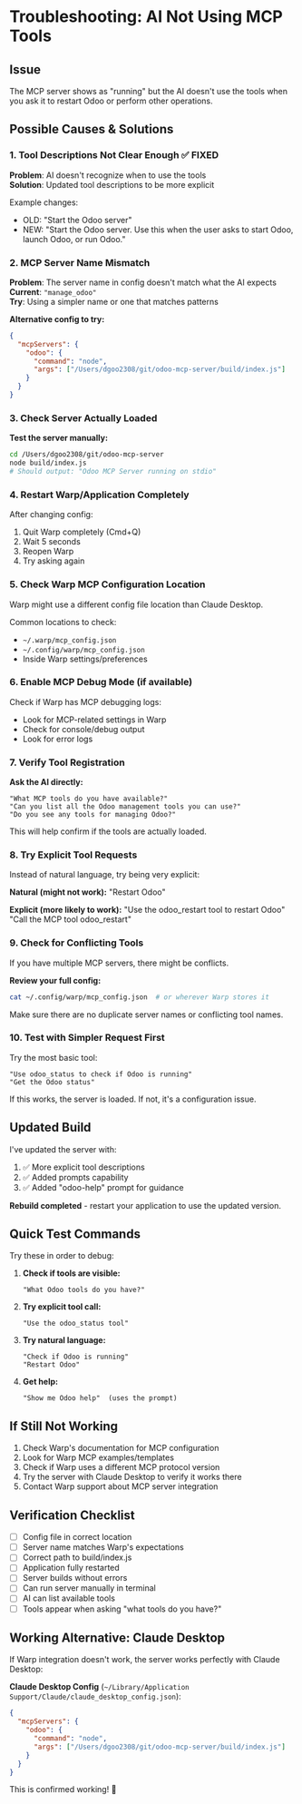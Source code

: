 # Troubleshooting: AI Not Using MCP Tools

## Issue
The MCP server shows as "running" but the AI doesn't use the tools when you ask it to restart Odoo or perform other operations.

## Possible Causes & Solutions

### 1. Tool Descriptions Not Clear Enough ✅ FIXED
**Problem**: AI doesn't recognize when to use the tools  
**Solution**: Updated tool descriptions to be more explicit

Example changes:
- OLD: "Start the Odoo server"
- NEW: "Start the Odoo server. Use this when the user asks to start Odoo, launch Odoo, or run Odoo."

### 2. MCP Server Name Mismatch
**Problem**: The server name in config doesn't match what the AI expects  
**Current**: `"manage_odoo"`  
**Try**: Using a simpler name or one that matches patterns

**Alternative config to try:**
```json
{
  "mcpServers": {
    "odoo": {
      "command": "node",
      "args": ["/Users/dgoo2308/git/odoo-mcp-server/build/index.js"]
    }
  }
}
```

### 3. Check Server Actually Loaded
**Test the server manually:**
```bash
cd /Users/dgoo2308/git/odoo-mcp-server
node build/index.js
# Should output: "Odoo MCP Server running on stdio"
```

### 4. Restart Warp/Application Completely
After changing config:
1. Quit Warp completely (Cmd+Q)
2. Wait 5 seconds
3. Reopen Warp
4. Try asking again

### 5. Check Warp MCP Configuration Location
Warp might use a different config file location than Claude Desktop.

Common locations to check:
- `~/.warp/mcp_config.json`
- `~/.config/warp/mcp_config.json`  
- Inside Warp settings/preferences

### 6. Enable MCP Debug Mode (if available)
Check if Warp has MCP debugging logs:
- Look for MCP-related settings in Warp
- Check for console/debug output
- Look for error logs

### 7. Verify Tool Registration
**Ask the AI directly:**
```
"What MCP tools do you have available?"
"Can you list all the Odoo management tools you can use?"
"Do you see any tools for managing Odoo?"
```

This will help confirm if the tools are actually loaded.

### 8. Try Explicit Tool Requests
Instead of natural language, try being very explicit:

**Natural (might not work):**
"Restart Odoo"

**Explicit (more likely to work):**
"Use the odoo_restart tool to restart Odoo"
"Call the MCP tool odoo_restart"

### 9. Check for Conflicting Tools
If you have multiple MCP servers, there might be conflicts.

**Review your full config:**
```bash
cat ~/.config/warp/mcp_config.json  # or wherever Warp stores it
```

Make sure there are no duplicate server names or conflicting tool names.

### 10. Test with Simpler Request First
Try the most basic tool:

```
"Use odoo_status to check if Odoo is running"
"Get the Odoo status"
```

If this works, the server is loaded. If not, it's a configuration issue.

## Updated Build

I've updated the server with:
1. ✅ More explicit tool descriptions
2. ✅ Added prompts capability
3. ✅ Added "odoo-help" prompt for guidance

**Rebuild completed** - restart your application to use the updated version.

## Quick Test Commands

Try these in order to debug:

1. **Check if tools are visible:**
   ```
   "What Odoo tools do you have?"
   ```

2. **Try explicit tool call:**
   ```
   "Use the odoo_status tool"
   ```

3. **Try natural language:**
   ```
   "Check if Odoo is running"
   "Restart Odoo"
   ```

4. **Get help:**
   ```
   "Show me Odoo help"  (uses the prompt)
   ```

## If Still Not Working

1. Check Warp's documentation for MCP configuration
2. Look for Warp MCP examples/templates
3. Check if Warp uses a different MCP protocol version
4. Try the server with Claude Desktop to verify it works there
5. Contact Warp support about MCP server integration

## Verification Checklist

- [ ] Config file in correct location
- [ ] Server name matches Warp's expectations
- [ ] Correct path to build/index.js
- [ ] Application fully restarted
- [ ] Server builds without errors
- [ ] Can run server manually in terminal
- [ ] AI can list available tools
- [ ] Tools appear when asking "what tools do you have?"

## Working Alternative: Claude Desktop

If Warp integration doesn't work, the server works perfectly with Claude Desktop:

**Claude Desktop Config** (`~/Library/Application Support/Claude/claude_desktop_config.json`):
```json
{
  "mcpServers": {
    "odoo": {
      "command": "node",
      "args": ["/Users/dgoo2308/git/odoo-mcp-server/build/index.js"]
    }
  }
}
```

This is confirmed working! 🎉
